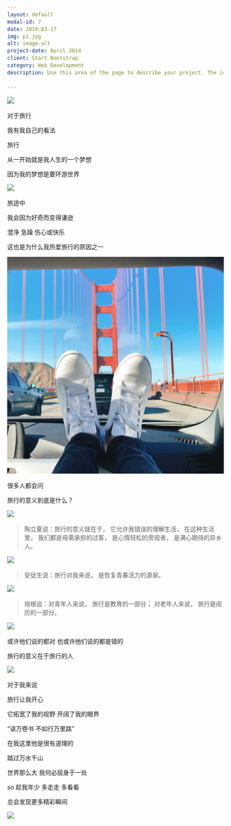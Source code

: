 ```yaml
---
layout: default
modal-id: 7
date: 2019-03-17
img: p1.jpg
alt: image-alt
project-date: April 2014
client: Start Bootstrap
category: Web Development
description: Use this area of the page to describe your project. The icon above is part of a free icon set by <a href="https://sellfy.com/p/8Q9P/jV3VZ/">Flat Icons</a>. On their website, you can download their free set with 16 icons, or you can purchase the entire set with 146 icons for only $12!

---
```



![](/img/p1/IMG_6563.JPG)

对于旅行

 我有我自己的看法

旅行

从一开始就是我人生的一个梦想 

因为我的梦想是要环游世界

![](/img/p1/IMG_8471.JPG)

旅途中 

我会因为好奇而变得谦逊 

澄净 急躁 伤心或快乐 

这也是为什么我热爱旅行的原因之一

![](/img/p1/IMG_8266.JPG)

很多人都会问 

旅行的意义到底是什么？

![](/img/p1/IMG_9239.JPG)

> 陶立夏说：旅行的意义就在于，
> 它允许我错误的理解生活，
> 在这种生活里，
> 我们都是毋需承担的过客，
> 是心情轻松的旁观者，
> 是满心期待的异乡人。

![](/img/p1/IMG_1582.JPG)

> 安徒生说：旅行对我来说，
> 是恢复青春活力的源泉。

![](/img/p1/IMG_9018.JPG)

> 培根说：对青年人来说，
> 旅行是教育的一部分；
> 对老年人来说，
> 旅行是阅历的一部分。

![](/img/p1/IMG_2379.jpg)

或许他们说的都对 
也或许他们说的都是错的

旅行的意义在于旅行的人

![](/img/p1/IMG_6502.JPG)

对于我来说

旅行让我开心 

它拓宽了我的视野 开阔了我的眼界 

“读万卷书 不如行万里路”

在我这里他是很有道理的  

踏过万水千山 

世界那么大 我何必屈身于一处 

so 趁我年少 多走走 多看看 

总会发现更多精彩瞬间

![](/img/p1/IMG_1848.JPG)